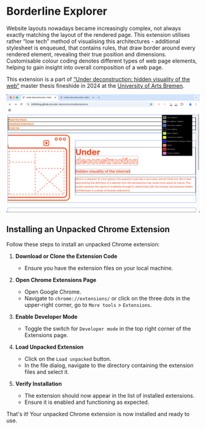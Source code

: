 # Borderline Explorer

Website layouts nowadays became increasingly complex, not always exactly matching the layout of the rendered page. This extension utilises rather “low tech” method of visualising this architectures - additional stylesheet is enqueued, that contains rules, that draw border around every rendered element, revealing their true position and dimensions. Customisable colour coding denotes different types of web page elements, helping to gain insight into overall composition of a web page.

This extension is a part of [“Under deconstruction: hidden visuality of the web“](https://k00lthing.github.io/under-deconstruction) master thesis fineshide in 2024 at the [University of Arts Bremen](https://www.hfk-bremen.de/).

![Extension activated on a project page](/images/borderline-explorer-on.png)

## Installing an Unpacked Chrome Extension

Follow these steps to install an unpacked Chrome extension:

1. **Download or Clone the Extension Code**
	- Ensure you have the extension files on your local machine.

2. **Open Chrome Extensions Page**
	- Open Google Chrome.
	- Navigate to `chrome://extensions/` or click on the three dots in the upper-right corner, go to `More tools` > `Extensions`.

3. **Enable Developer Mode**
	- Toggle the switch for `Developer mode` in the top right corner of the Extensions page.

4. **Load Unpacked Extension**
	- Click on the `Load unpacked` button.
	- In the file dialog, navigate to the directory containing the extension files and select it.

5. **Verify Installation**
	- The extension should now appear in the list of installed extensions.
	- Ensure it is enabled and functioning as expected.

That's it! Your unpacked Chrome extension is now installed and ready to use.
